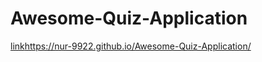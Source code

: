 ﻿# Awesome-Quiz-Application
[link](https://nur-9922.github.io/Awesome-Quiz-Application/)https://nur-9922.github.io/Awesome-Quiz-Application/
